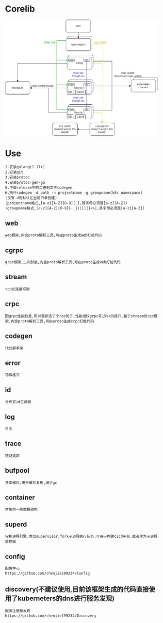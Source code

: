 # Corelib
![image](Corelib.jpg)
# Use
	1.安装golang(1.17+)
	2.安装git
	3.安装protoc
	4.安装protoc-gen-go
	5.下载release中的二进制文件codegen
	6.执行codegen -d path -n projectname -g groupname(k8s namespace)
	(没有-d则默认在当前目录创建)
	(projectname格式,[a-z][A-Z][0-9][_],首字母必须是[a-z][A-Z])
	(groupname格式,[a-z][A-Z][0-9][-_|()[]{}<>],首字母必须是[a-z][A-Z])
## web
	web框架,内含proto解析工具,可由proto生成web打桩代码
## cgrpc
	grpc框架,二次封装,内含proto解析工具,可由proto生成web打桩代码
## stream
	tcp长连接框架
## crpc
	因grpc性能较差,所以重新造了个rpc轮子,性能相较grpc有15%+的提升.基于stream的rpc框架,内含proto解析工具,可由proto生成crpc打桩代码
## codegen
	代码脚手架
## error
	错误格式
## id
	分布式id生成器
## log
	日志
## trace
	链路追踪
## bufpool
	共享缓存,用于缓存复用,减少gc
## container
	常用的一些数据结构
## superd
	守护进程引擎,类似supervisor,fork子进程执行任务,可用于构建cicd平台,或者作为子进程监控器
## config
	配置中心
	https://github.com/chenjie199234/Config
## discovery(不建议使用,目前该框架生成的代码直接使用了kuberneters的dns进行服务发现)
	服务注册和发现
	https://github.com/chenjie199234/Discovery

